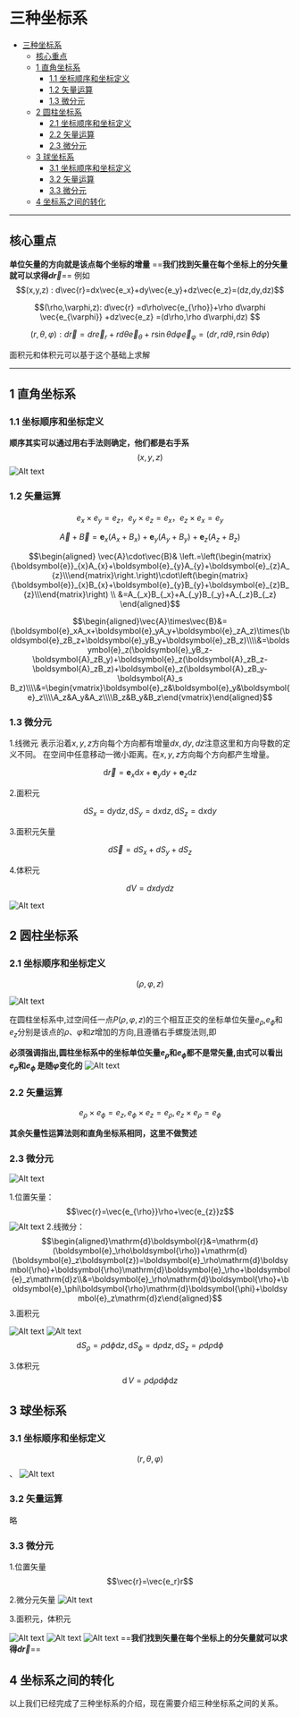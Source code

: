# 三种坐标系



<!-- @import "[TOC]" {cmd="toc" depthFrom=1 depthTo=6 orderedList=false} -->

<!-- code_chunk_output -->

- [三种坐标系](#三种坐标系)
  - [核心重点](#核心重点)
  - [1 直角坐标系](#1-直角坐标系)
    - [1.1 坐标顺序和坐标定义](#11-坐标顺序和坐标定义)
    - [1.2 矢量运算](#12-矢量运算)
    - [1.3 微分元](#13-微分元)
  - [2 圆柱坐标系](#2-圆柱坐标系)
    - [2.1 坐标顺序和坐标定义](#21-坐标顺序和坐标定义)
    - [2.2 矢量运算](#22-矢量运算)
    - [2.3 微分元](#23-微分元)
  - [3 球坐标系](#3-球坐标系)
    - [3.1 坐标顺序和坐标定义](#31-坐标顺序和坐标定义)
    - [3.2 矢量运算](#32-矢量运算)
    - [3.3 微分元](#33-微分元)
  - [4 坐标系之间的转化](#4-坐标系之间的转化)

<!-- /code_chunk_output -->


---
## 核心重点

**单位矢量的方向就是该点每个坐标的增量**
==**我们找到矢量在每个坐标上的分矢量就可以求得$d\vec{r}$**==
例如
$$(x,y,z) : d\vec{r}=dx\vec{e_x}+dy\vec{e_y}+dz\vec{e_z}=(dz,dy,dz)$$

$$(\rho,\varphi,z): d\vec{r} =d\rho\vec{e_{\rho}}+\rho d\varphi \vec{e_{\varphi}} +dz\vec{e_z} =(d\rho,\rho d\varphi,dz) $$

$$(r,\theta,\varphi): d\vec{r}=dr\vec{e}_r+rd\theta\vec{e}_\theta+r\sin\theta d\varphi\vec{e}_\varphi =(dr,rd\theta,r\sin\theta d\varphi) $$

面积元和体积元可以基于这个基础上求解


---

## 1 直角坐标系

### 1.1 坐标顺序和坐标定义

**顺序其实可以通过用右手法则确定，他们都是右手系**
$$(x,y,z)$$
![Alt text](image-1.png)

### 1.2 矢量运算

$$e_{x}\times e_{y}=e_{z}， e_{y}\times e_{z}=e_{x}， e_{z}\times e_{x}=e_{y}$$

$$\vec{A}+\vec{B}=\boldsymbol{e}_{x}(A_{x}+B_{x})+\boldsymbol{e}_{y}(A_{y}+B_{y})+\boldsymbol{e}_{z}(A_{z}+B_{z})$$

$$\begin{aligned}
\vec{A}\cdot\vec{B}& \left.=\left(\begin{matrix}{\boldsymbol{e}}_{x}A_{x}+\boldsymbol{e}_{y}A_{y}+\boldsymbol{e}_{z}A_{z}\\\end{matrix}\right.\right)\cdot\left(\begin{matrix}{\boldsymbol{e}}_{x}B_{x}+\boldsymbol{e}_{y}B_{y}+\boldsymbol{e}_{z}B_{z}\\\end{matrix}\right)  \\
&=A_{_x}B_{_x}+A_{_y}B_{_y}+A_{_z}B_{_z}
\end{aligned}$$


$$\begin{aligned}\vec{A}\times\vec{B}&=(\boldsymbol{e}_xA_x+\boldsymbol{e}_yA_y+\boldsymbol{e}_zA_z)\times(\boldsymbol{e}_zB_z+\boldsymbol{e}_yB_y+\boldsymbol{e}_zB_z)\\\\&=\boldsymbol{e}_z(\boldsymbol{e}_yB_z-\boldsymbol{A}_zB_y)+\boldsymbol{e}_z(\boldsymbol{A}_zB_z-\boldsymbol{A}_zB_z)+\boldsymbol{e}_z(\boldsymbol{A}_zB_y-\boldsymbol{A}_s B_z)\\\\&=\begin{vmatrix}\boldsymbol{e}_z&\boldsymbol{e}_y&\boldsymbol{e}_z\\\\A_z&A_y&A_z\\\\B_z&B_y&B_z\end{vmatrix}\end{aligned}$$

### 1.3 微分元

1.线微元
表示沿着$x,y,z$方向每个方向都有增量$dx,dy,dz$注意这里和方向导数的定义不同。
在空间中任意移动一微小距离。在$x,y,z$方向每个方向都产生增量。

$$\mathrm{d}\vec{r}=\boldsymbol{e}_x\mathrm{d}x+\boldsymbol{e}_y\mathrm{d}y+\boldsymbol{e}_z\mathrm{d}z$$

2.面积元

$$\mathrm{d}S_x=\mathrm{d}y\mathrm{d}z,\mathrm{d}S_y=\mathrm{d}x\mathrm{d}z,\mathrm{d}S_z=\mathrm{d}x\mathrm{d}y$$

3.面积元矢量  

$$d\vec{S}=dS_x+dS_y+dS_z$$

4.体积元

$$dV = dxdydz$$


![Alt text](image.png)


## 2 圆柱坐标系

### 2.1 坐标顺序和坐标定义

$$(\rho,\varphi,z)$$

![Alt text](image-2.png)

在圆柱坐标系中,过空间任一点$P(\rho,\varphi,z)$的三个相互正交的坐标单位矢量$e_{\rho}$,$e_{\phi}$和$e_{z}$分别是该点的$\rho$、$\varphi$和$z$增加的方向,且遵循右手螺旋法则,即

**必须强调指出,圆柱坐标系中的坐标单位矢量$e_{\rho}$和$e_{\phi}$都不是常矢量,由式可以看出$e_{\rho}$和$e_{\phi}$ 是随$\varphi$变化的**
![Alt text](image-3.png)

### 2.2 矢量运算  

$$e_{\rho}\times e_{\phi}=e_{z}, e_{\phi}\times e_{z}=e_{\rho}, e_{z}\times e_{\rho}=e_{\phi}$$



**其余矢量性运算法则和直角坐标系相同，这里不做赘述**

### 2.3 微分元

![Alt text](image-4.png)

1.位置矢量：
$$\vec{r}=\vec{e_{\rho}}\rho+\vec{e_{z}}z$$
![Alt text](image-5.png)
2.线微分：
$$\begin{aligned}\mathrm{d}\boldsymbol{r}&=\mathrm{d}(\boldsymbol{e}_\rho\boldsymbol{\rho})+\mathrm{d}(\boldsymbol{e}_z\boldsymbol{z})=\boldsymbol{e}_\rho\mathrm{d}\boldsymbol{\rho}+\boldsymbol{\rho}\mathrm{d}\boldsymbol{e}_\rho+\boldsymbol{e}_z\mathrm{d}z\\&=\boldsymbol{e}_\rho\mathrm{d}\boldsymbol{\rho}+\boldsymbol{e}_\phi\boldsymbol{\rho}\mathrm{d}\boldsymbol{\phi}+\boldsymbol{e}_z\mathrm{d}z\end{aligned}$$
3.面积元 

![Alt text](image-6.png)
![Alt text](image-7.png)
$$\mathrm{d}S_{\rho}=\rho\mathrm{d}\phi\mathrm{d}z,\mathrm{d}S_{\phi}=\mathrm{d}\rho\mathrm{d}z,\mathrm{d}S_{z}=\rho\mathrm{d}\rho\mathrm{d}\phi $$


3.体积元
$$\operatorname{d}V=\rho\mathrm{d}\rho\mathrm{d}\phi\mathrm{d}z$$


## 3 球坐标系  

### 3.1 坐标顺序和坐标定义

$$(r,\theta,\varphi)$$、
![Alt text](image-12.png)
### 3.2 矢量运算

略

### 3.3 微分元

1.位置矢量
$$\vec{r}=\vec{e_r}r$$

2.微分元矢量
![Alt text](image-8.png)

3.面积元，体积元

![Alt text](image-9.png)
![Alt text](image-10.png)
![Alt text](image-11.png)
==**我们找到矢量在每个坐标上的分矢量就可以求得$d\vec{r}$**==
## 4 坐标系之间的转化  

以上我们已经完成了三种坐标系的介绍，现在需要介绍三种坐标系之间的关系。

